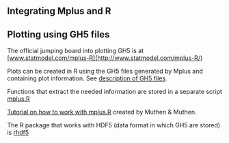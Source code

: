 Integrating Mplus and R
----

## Plotting using GH5 files

The official jumping board into plotting GH5 is at [www.statmodel.com/mplus-R](http://www.statmodel.com/mplus-R/)

Plots can be created in R using the GH5 files generated by Mplus and containing plot information. See [description of GH5 files](http://statmodel2.com/mplus-R/GH5_R.shtml).

Functions that extract the needed information are stored in a separate script [mplus.R](http://www.statmodel.com/mplus-R/mplus.R)

[Tutorial on how to work with mplus.R](http://www.statmodel.com/mplus-R/Mplus%20R%20tutorial.pdf) created by Muthen & Muthen.

The R package that works with HDF5 (data format in which GH5 are stored) is [rhdf5](http://www.bioconductor.org/packages/release/bioc/vignettes/rhdf5/inst/doc/rhdf5.pdf)